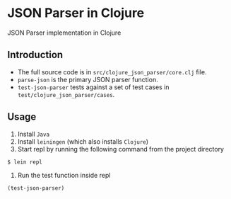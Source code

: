 # JSON Parser in Clojure

JSON Parser implementation in Clojure

## Introduction
- The full source code is in `src/clojure_json_parser/core.clj` file.
- `parse-json` is the primary JSON parser function.
- `test-json-parser` tests against a set of test cases in `test/clojure_json_parser/cases`.

## Usage
1. Install `Java`
2. Install `leiningen` (which also installs `Clojure`)
3. Start repl by running the following command from the project directory
```zsh
$ lein repl
```
1. Run the test function inside repl
```
(test-json-parser)
```
